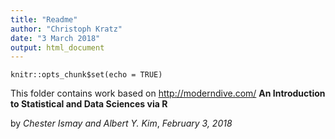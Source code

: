 ```yaml
---
title: "Readme"
author: "Christoph Kratz"
date: "3 March 2018"
output: html_document
---
```


```{r setup, include=FALSE}
knitr::opts_chunk$set(echo = TRUE)
```

This folder contains work based on http://moderndive.com/
**An Introduction to Statistical and Data Sciences via R**

by 
*Chester Ismay and Albert Y. Kim*, *February 3, 2018*